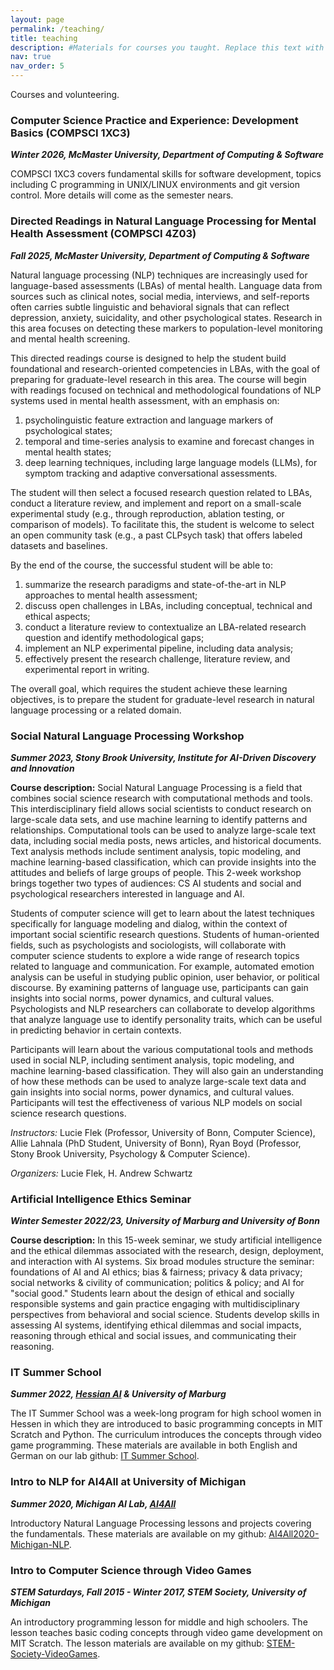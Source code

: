 ```yaml
---
layout: page
permalink: /teaching/
title: teaching
description: #Materials for courses you taught. Replace this text with your description.
nav: true
nav_order: 5
---
```


Courses and volunteering.

### Computer Science Practice and Experience: Development Basics (COMPSCI 1XC3)
***Winter 2026, McMaster University, Department of Computing & Software***

COMPSCI 1XC3 covers fundamental skills for software development, topics including C programming in UNIX/LINUX environments and git version control. More details will come as the semester nears.

### Directed Readings in Natural Language Processing for Mental Health Assessment (COMPSCI 4Z03)
***Fall 2025, McMaster University, Department of Computing & Software***

Natural language processing (NLP) techniques are increasingly used for language-based assessments (LBAs) of mental health. Language data from sources such as clinical notes, social media, interviews, and self-reports often carries subtle linguistic and behavioral signals that can reflect depression, anxiety, suicidality, and other psychological states. Research in this area focuses on detecting these markers to population-level monitoring and mental health screening.

This directed readings course is designed to help the student build foundational and research-oriented competencies in LBAs, with the goal of preparing for graduate-level research in this area. The course will begin with readings focused on technical and methodological foundations of NLP systems used in mental health assessment, with an emphasis on:

1. psycholinguistic feature extraction and language markers of psychological states;
2. temporal and time-series analysis to examine and forecast changes in mental health states;
3. deep learning techniques, including large language models (LLMs), for symptom tracking and adaptive conversational assessments.

The student will then select a focused research question related to LBAs, conduct a literature review, and implement and report on a small-scale experimental study (e.g., through reproduction, ablation testing, or comparison of models). To facilitate this, the student is welcome to select an open community task (e.g., a past CLPsych task) that offers labeled datasets and baselines.

By the end of the course, the successful student will be able to:

1. summarize the research paradigms and state-of-the-art in NLP approaches to mental health assessment;
2. discuss open challenges in LBAs, including conceptual, technical and ethical aspects;
3. conduct a literature review to contextualize an LBA-related research question and identify methodological gaps;
4. implement an NLP experimental pipeline, including data analysis;
5. effectively present the research challenge, literature review, and experimental report in writing.

The overall goal, which requires the student achieve these learning objectives, is to prepare the student for graduate-level research in natural language processing or a related domain.


### Social Natural Language Processing Workshop
***Summer 2023, Stony Brook University, Institute for AI-Driven Discovery and Innovation***

**Course description:** Social Natural Language Processing is a field that combines social science research with computational methods and tools. This interdisciplinary field allows social scientists to conduct research on large-scale data sets, and use machine learning to identify patterns and relationships. Computational tools can be used to analyze large-scale text data, including social media posts, news articles, and historical documents. Text analysis methods include sentiment analysis, topic modeling, and machine learning-based classification, which can provide insights into the attitudes and beliefs of large groups of people. This 2-week workshop brings together two types of audiences: CS AI students and social and psychological researchers interested in language and AI. 

Students of computer science will get to learn about the latest techniques specifically for language modeling and dialog, within the context of important social scientific research questions. Students of human-oriented fields, such as psychologists and sociologists, will collaborate with computer science students to explore a wide range of research topics related to language and communication. For example, automated emotion analysis can be useful in studying public opinion, user behavior, or political discourse. By examining patterns of language use, participants can gain insights into social norms, power dynamics, and cultural values. Psychologists and NLP researchers can collaborate to develop algorithms that analyze language use to identify personality traits, which can be useful in predicting behavior in certain contexts. 

Participants will learn about the various computational tools and methods used in social NLP, including sentiment analysis, topic modeling, and machine learning-based classification. They will also gain an understanding of how these methods can be used to analyze large-scale text data and gain insights into social norms, power dynamics, and cultural values. Participants will test the effectiveness of various NLP models on social science research questions. 

*Instructors:* Lucie Flek (Professor, University of Bonn, Computer Science), 	Allie Lahnala (PhD Student, University of Bonn), Ryan Boyd (Professor, Stony Brook University, Psychology & Computer Science). 

*Organizers:* Lucie Flek, H. Andrew Schwartz




### Artificial Intelligence Ethics Seminar
***Winter Semester 2022/23, University of Marburg and University of Bonn***

**Course description:** In this 15-week seminar, we study artificial intelligence and the ethical dilemmas associated with the research, design, deployment, and interaction with AI systems. Six broad modules structure the seminar: foundations of AI and AI ethics; bias & fairness; privacy & data privacy; social networks & civility of communication; politics & policy; and AI for "social good." Students learn about the design of ethical and socially responsible systems and gain practice engaging with multidisciplinary perspectives from behavioral and social science. Students develop skills in assessing AI systems, identifying ethical dilemmas and social impacts, reasoning through ethical and social issues, and communicating their reasoning.

### IT Summer School
***Summer 2022, [Hessian AI](https://hessian.ai/) & University of Marburg***

The IT Summer School was a week-long program for high school women in Hessen in which they are introduced to basic programming concepts in MIT Scratch and Python. The curriculum introduces the concepts through video game programming. These materials are available in both English and German on our lab github: [IT Summer School](github.com/caisa-lab/it-summer-school).


### Intro to NLP for AI4All at University of Michigan
***Summer 2020, Michigan AI Lab, [AI4All](ai-4-all.org)***

Introductory Natural Language Processing lessons and projects covering the fundamentals. These materials are available on my github: [AI4All2020-Michigan-NLP](https://github.com/alahnala/AI4All2020-Michigan-NLP).

### Intro to Computer Science through Video Games
***STEM Saturdays, Fall 2015 - Winter 2017, STEM Society, University of Michigan***

An introductory programming lesson for middle and high schoolers. The lesson teaches basic coding concepts through video game development on MIT Scratch. The lesson materials are available on my github: [STEM-Society-VideoGames](github.com/alahnala/STEM-Society-VideoGames).